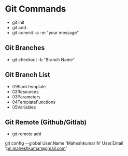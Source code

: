 
# Git Commands

- git init
- git add .
- git commit -a -m  "your message"

## Git Branches

- git checkout -b "Branch Name"

## Git Branch List

- 01BlankTemplate
- 02Resources
- 03Parameters
- 04TemplateFunctions
- 05Variables

## Git Remote (Github/Gitlab)

- git remote add <url>

git config --global User.Name 'Maheshkumar N' User.Email 'pn.maheshkumar@gmail.com'
